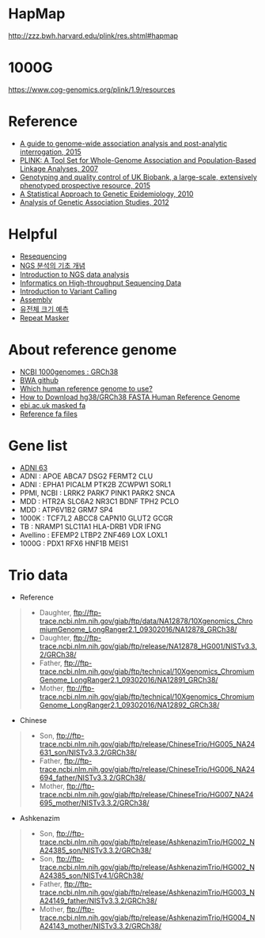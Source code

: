 # HapMap
<http://zzz.bwh.harvard.edu/plink/res.shtml#hapmap>

# 1000G
<https://www.cog-genomics.org/plink/1.9/resources>

# Reference
- [A guide to genome-wide association analysis and post-analytic interrogation, 2015](https://www.ncbi.nlm.nih.gov/pmc/articles/PMC5019244/pdf/SIM-34-3769.pdf)
- [PLINK: A Tool Set for Whole-Genome Association and Population-Based Linkage Analyses, 2007](https://www.ncbi.nlm.nih.gov/pmc/articles/PMC1950838/pdf/AJHGv81p559.pdf)
- [Genotyping	and	quality	control	of UK Biobank, a large-scale,	extensively phenotyped prospective resource, 2015](https://biobank.ctsu.ox.ac.uk/crystal/crystal/docs/genotyping_qc.pdf)
- [A Statistical Approach to Genetic Epidemiology, 2010](https://onlinelibrary.wiley.com/doi/book/10.1002/9783527633654)
- [Analysis of Genetic Association Studies, 2012](https://www.springer.com/gp/book/9781461422440)

# Helpful
- [Resequencing](https://tgc.net.technion.ac.il/services/bioinformatics/resequencing/)
- [NGS 분석의 기초 개념](https://3months.tistory.com/172?category=752997)
- [Introduction to NGS data analysis](https://genestack-user-tutorials.readthedocs.io/guide/intro-to-ngs.html)
- [Informatics on High-throughput Sequencing Data](https://bioinformatics.ca/workshops/2016-informatics-high-throughput-sequencing-data/)
- [Introduction to Variant Calling](https://www.bioconductor.org/help/course-materials/2014/CSAMA2014/3_Wednesday/lectures/VariantCallingLecture.pdf)
- [Assembly](http://www.incodom.kr/Assembly)
- [유전체 크기 예측](http://www.incodom.kr/%EC%9C%A0%EC%A0%84%EC%B2%B4/%EC%9C%A0%EC%A0%84%EC%B2%B4_%ED%81%AC%EA%B8%B0_%EC%98%88%EC%B8%A1)
- [Repeat Masker](http://www.incodom.kr/RepeatMasker)

# About reference genome

- [NCBI 1000genomes : GRCh38](https://ftp.ncbi.nlm.nih.gov/1000genomes/ftp/technical/reference/GRCh38_reference_genome/)
- [BWA github](https://github.com/lh3/bwa/blob/master/bwakit/run-gen-ref)
- [Which human reference genome to use?](http://lh3.github.io/2017/11/13/which-human-reference-genome-to-use)
- [How to Download hg38/GRCh38 FASTA Human Reference Genome](https://www.gungorbudak.com/blog/2018/05/16/how-to-download-hg38-grch38-fasta-human-reference-genome/)
- [ebi.ac.uk masked fa](http://ftp.1000genomes.ebi.ac.uk/vol1/ftp/data_collections/1000_genomes_project/working/20160622_genome_mask_GRCh38/)
- [Reference fa files](http://hgdownload.soe.ucsc.edu/goldenPath/hg38/bigZips/)


# Gene list

- [ADNI 63](./data/ADNI_genes.txt)
- ADNI : APOE ABCA7 DSG2 FERMT2 CLU
- ADNI : EPHA1 PICALM PTK2B ZCWPW1 SORL1
- PPMI, NCBI : LRRK2 PARK7 PINK1 PARK2 SNCA
- MDD : HTR2A SLC6A2 NR3C1 BDNF TPH2 PCLO
- MDD : ATP6V1B2 GRM7 SP4
- 1000K : TCF7L2 ABCC8 CAPN10 GLUT2 GCGR
- TB : NRAMP1 SLC11A1 HLA-DRB1 VDR IFNG
- Avellino : EFEMP2 LTBP2 ZNF469 LOX LOXL1
- 1000G : PDX1 RFX6 HNF1B MEIS1


# Trio data

- Reference
> - Daughter, ftp://ftp-trace.ncbi.nlm.nih.gov/giab/ftp/data/NA12878/10Xgenomics_ChromiumGenome_LongRanger2.1_09302016/NA12878_GRCh38/
> - Daughter, ftp://ftp-trace.ncbi.nlm.nih.gov/giab/ftp/release/NA12878_HG001/NISTv3.3.2/GRCh38/
> - Father, ftp://ftp-trace.ncbi.nlm.nih.gov/giab/ftp/technical/10Xgenomics_ChromiumGenome_LongRanger2.1_09302016/NA12891_GRCh38/
> - Mother, ftp://ftp-trace.ncbi.nlm.nih.gov/giab/ftp/technical/10Xgenomics_ChromiumGenome_LongRanger2.1_09302016/NA12892_GRCh38/

- Chinese
> - Son, ftp://ftp-trace.ncbi.nlm.nih.gov/giab/ftp/release/ChineseTrio/HG005_NA24631_son/NISTv3.3.2/GRCh38/
> - Father, ftp://ftp-trace.ncbi.nlm.nih.gov/giab/ftp/release/ChineseTrio/HG006_NA24694_father/NISTv3.3.2/GRCh38/
> - Mother, ftp://ftp-trace.ncbi.nlm.nih.gov/giab/ftp/release/ChineseTrio/HG007_NA24695_mother/NISTv3.3.2/GRCh38/

- Ashkenazim
> - Son, ftp://ftp-trace.ncbi.nlm.nih.gov/giab/ftp/release/AshkenazimTrio/HG002_NA24385_son/NISTv3.3.2/GRCh38/
> - Son, ftp://ftp-trace.ncbi.nlm.nih.gov/giab/ftp/release/AshkenazimTrio/HG002_NA24385_son/NISTv4.1/GRCh38/
> - Father, ftp://ftp-trace.ncbi.nlm.nih.gov/giab/ftp/release/AshkenazimTrio/HG003_NA24149_father/NISTv3.3.2/GRCh38/
> - Mother, ftp://ftp-trace.ncbi.nlm.nih.gov/giab/ftp/release/AshkenazimTrio/HG004_NA24143_mother/NISTv3.3.2/GRCh38/
